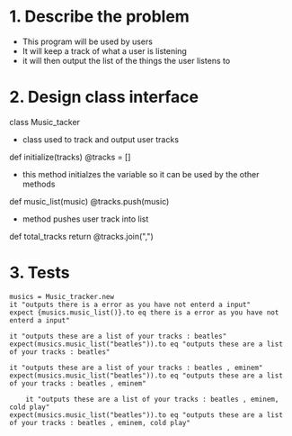 # 1. Describe the problem
* This program will be used by users
* It will keep a track of what a user is listening
* it will then output the list of the things the user listens to

# 2. Design class interface
 class Music_tacker
 * class used to track and output user tracks

 def initialize(tracks)
 @tracks = []
 * this method initialzes the variable so it can be used by the other methods

 def music_list(music)
 @tracks.push(music)
 * method pushes user track into list

 def total_tracks
    return @tracks.join(",")

# 3. Tests 
    musics = Music_tracker.new
    it "outputs there is a error as you have not enterd a input"
    expect {musics.music_list()}.to eq there is a error as you have not enterd a input"

    it "outputs these are a list of your tracks : beatles"
    expect(musics.music_list("beatles")).to eq "outputs these are a list of your tracks : beatles"

    it "outputs these are a list of your tracks : beatles , eminem"
    expect(musics.music_list("beatles")).to eq "outputs these are a list of your tracks : beatles , eminem"

        it "outputs these are a list of your tracks : beatles , eminem, cold play"
    expect(musics.music_list("beatles")).to eq "outputs these are a list of your tracks : beatles , eminem, cold play"


